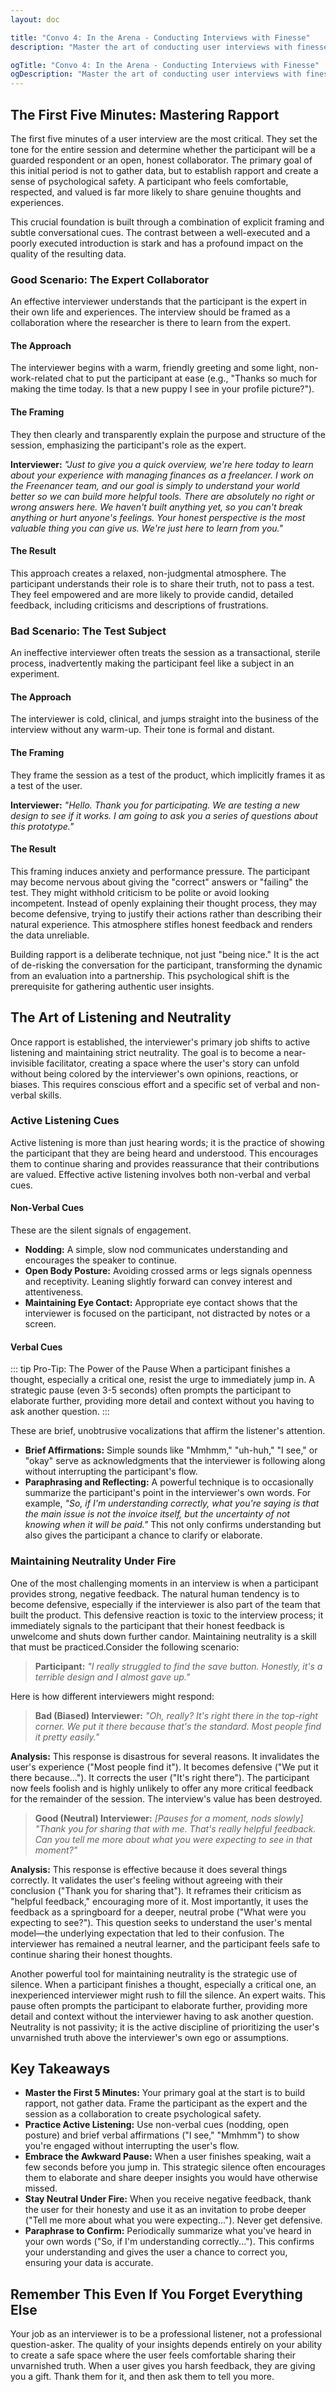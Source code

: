 ```yaml
---
layout: doc

title: "Convo 4: In the Arena - Conducting Interviews with Finesse"
description: "Master the art of conducting user interviews with finesse. Learn to build rapport, practice active listening, maintain neutrality, and handle challenging situations to gather authentic and reliable insights."

ogTitle: "Convo 4: In the Arena - Conducting Interviews with Finesse"
ogDescription: "Master the art of conducting user interviews with finesse. Learn to build rapport, practice active listening, maintain neutrality, and handle challenging situations to gather authentic and reliable insights."
---
```

## The First Five Minutes: Mastering Rapport

The first five minutes of a user interview are the most critical. They set the tone for the entire session and determine whether the participant will be a guarded respondent or an open, honest collaborator. The primary goal of this initial period is not to gather data, but to establish rapport and create a sense of psychological safety. A participant who feels comfortable, respected, and valued is far more likely to share genuine thoughts and experiences.

This crucial foundation is built through a combination of explicit framing and subtle conversational cues. The contrast between a well-executed and a poorly executed introduction is stark and has a profound impact on the quality of the resulting data.

### Good Scenario: The Expert Collaborator

An effective interviewer understands that the participant is the expert in their own life and experiences. The interview should be framed as a collaboration where the researcher is there to learn from the expert.

#### The Approach

The interviewer begins with a warm, friendly greeting and some light, non-work-related chat to put the participant at ease (e.g., "Thanks so much for making the time today. Is that a new puppy I see in your profile picture?").

#### The Framing

They then clearly and transparently explain the purpose and structure of the session, emphasizing the participant's role as the expert.

**Interviewer:** *"Just to give you a quick overview, we're here today to learn about your experience with managing finances as a freelancer. I work on the Freenancer team, and our goal is simply to understand your world better so we can build more helpful tools. There are absolutely no right or wrong answers here. We haven't built anything yet, so you can't break anything or hurt anyone's feelings. Your honest perspective is the most valuable thing you can give us. We're just here to learn from you."*

#### The Result

This approach creates a relaxed, non-judgmental atmosphere. The participant understands their role is to share their truth, not to pass a test. They feel empowered and are more likely to provide candid, detailed feedback, including criticisms and descriptions of frustrations.

### Bad Scenario: The Test Subject

An ineffective interviewer often treats the session as a transactional, sterile process, inadvertently making the participant feel like a subject in an experiment.

#### The Approach

The interviewer is cold, clinical, and jumps straight into the business of the interview without any warm-up. Their tone is formal and distant.

#### The Framing

They frame the session as a test of the product, which implicitly frames it as a test of the user.

**Interviewer:** *"Hello. Thank you for participating. We are testing a new design to see if it works. I am going to ask you a series of questions about this prototype."*

#### The Result

This framing induces anxiety and performance pressure. The participant may become nervous about giving the "correct" answers or "failing" the test. They might withhold criticism to be polite or avoid looking incompetent. Instead of openly explaining their thought process, they may become defensive, trying to justify their actions rather than describing their natural experience. This atmosphere stifles honest feedback and renders the data unreliable.

Building rapport is a deliberate technique, not just "being nice." It is the act of de-risking the conversation for the participant, transforming the dynamic from an evaluation into a partnership. This psychological shift is the prerequisite for gathering authentic user insights.

## The Art of Listening and Neutrality

Once rapport is established, the interviewer's primary job shifts to active listening and maintaining strict neutrality. The goal is to become a near-invisible facilitator, creating a space where the user's story can unfold without being colored by the interviewer's own opinions, reactions, or biases. This requires conscious effort and a specific set of verbal and non-verbal skills.

### Active Listening Cues

Active listening is more than just hearing words; it is the practice of showing the participant that they are being heard and understood. This encourages them to continue sharing and provides reassurance that their contributions are valued. Effective active listening involves both non-verbal and verbal cues.

#### Non-Verbal Cues

These are the silent signals of engagement.

* **Nodding:** A simple, slow nod communicates understanding and encourages the speaker to continue.
* **Open Body Posture:** Avoiding crossed arms or legs signals openness and receptivity. Leaning slightly forward can convey interest and attentiveness.
* **Maintaining Eye Contact:** Appropriate eye contact shows that the interviewer is focused on the participant, not distracted by notes or a screen.

#### Verbal Cues

::: tip Pro-Tip: The Power of the Pause
When a participant finishes a thought, especially a critical one, resist the urge to immediately jump in. A strategic pause (even 3-5 seconds) often prompts the participant to elaborate further, providing more detail and context without you having to ask another question.
:::

These are brief, unobtrusive vocalizations that affirm the listener's attention.

* **Brief Affirmations:** Simple sounds like "Mmhmm," "uh-huh," "I see," or "okay" serve as acknowledgments that the interviewer is following along without interrupting the participant's flow.
* **Paraphrasing and Reflecting:** A powerful technique is to occasionally summarize the participant's point in the interviewer's own words. For example, *"So, if I'm understanding correctly, what you're saying is that the main issue is not the invoice itself, but the uncertainty of not knowing when it will be paid."* This not only confirms understanding but also gives the participant a chance to clarify or elaborate.

### Maintaining Neutrality Under Fire

One of the most challenging moments in an interview is when a participant provides strong, negative feedback. The natural human tendency is to become defensive, especially if the interviewer is also part of the team that built the product. This defensive reaction is toxic to the interview process; it immediately signals to the participant that their honest feedback is unwelcome and shuts down further candor. Maintaining neutrality is a skill that must be practiced.Consider the following scenario:

> **Participant:** *"I really struggled to find the save button. Honestly, it's a terrible design and I almost gave up."*

Here is how different interviewers might respond:

> **Bad (Biased) Interviewer:** *"Oh, really? It's right there in the top-right corner. We put it there because that's the standard. Most people find it pretty easily."*

**Analysis:** This response is disastrous for several reasons. It invalidates the user's experience ("Most people find it"). It becomes defensive ("We put it there because..."). It corrects the user ("It's right there"). The participant now feels foolish and is highly unlikely to offer any more critical feedback for the remainder of the session. The interview's value has been destroyed.

> **Good (Neutral) Interviewer:** *\[Pauses for a moment, nods slowly\]* *"Thank you for sharing that with me. That's really helpful feedback. Can you tell me more about what you were expecting to see in that moment?"*

**Analysis:** This response is effective because it does several things correctly. It validates the user's feeling without agreeing with their conclusion ("Thank you for sharing that"). It reframes their criticism as "helpful feedback," encouraging more of it. Most importantly, it uses the feedback as a springboard for a deeper, neutral probe ("What were you expecting to see?"). This question seeks to understand the user's mental model—the underlying expectation that led to their confusion. The interviewer has remained a neutral learner, and the participant feels safe to continue sharing their honest thoughts.

Another powerful tool for maintaining neutrality is the strategic use of silence. When a participant finishes a thought, especially a critical one, an inexperienced interviewer might rush to fill the silence. An expert waits. This pause often prompts the participant to elaborate further, providing more detail and context without the interviewer having to ask another question. Neutrality is not passivity; it is the active discipline of prioritizing the user's unvarnished truth above the interviewer's own ego or assumptions.

## Key Takeaways

* **Master the First 5 Minutes:** Your primary goal at the start is to build rapport, not gather data. Frame the participant as the expert and the session as a collaboration to create psychological safety.
* **Practice Active Listening:** Use non-verbal cues (nodding, open posture) and brief verbal affirmations ("I see," "Mmhmm") to show you're engaged without interrupting the user's flow.
* **Embrace the Awkward Pause:** When a user finishes speaking, wait a few seconds before you jump in. This strategic silence often encourages them to elaborate and share deeper insights you would have otherwise missed.
* **Stay Neutral Under Fire:** When you receive negative feedback, thank the user for their honesty and use it as an invitation to probe deeper ("Tell me more about what you were expecting..."). Never get defensive.
* **Paraphrase to Confirm:** Periodically summarize what you've heard in your own words ("So, if I'm understanding correctly..."). This confirms your understanding and gives the user a chance to correct you, ensuring your data is accurate.

## Remember This Even If You Forget Everything Else

Your job as an interviewer is to be a professional listener, not a professional question-asker. The quality of your insights depends entirely on your ability to create a safe space where the user feels comfortable sharing their unvarnished truth. When a user gives you harsh feedback, they are giving you a gift. Thank them for it, and then ask them to tell you more.
